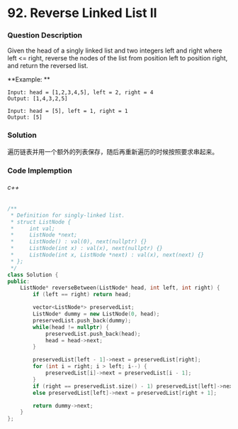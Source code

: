 # 92. Reverse Linked List II

### Question Description

Given the head of a singly linked list and two integers left and right where left <= right, reverse the nodes of the list from position left to position right, and return the reversed list.

**Example: **

```
Input: head = [1,2,3,4,5], left = 2, right = 4
Output: [1,4,3,2,5]
```

```
Input: head = [5], left = 1, right = 1
Output: [5]
```

### Solution

遍历链表并用一个额外的列表保存，随后再重新遍历的时候按照要求串起来。

### Code Implemption

###### c++

```c++
/**
 * Definition for singly-linked list.
 * struct ListNode {
 *     int val;
 *     ListNode *next;
 *     ListNode() : val(0), next(nullptr) {}
 *     ListNode(int x) : val(x), next(nullptr) {}
 *     ListNode(int x, ListNode *next) : val(x), next(next) {}
 * };
 */
class Solution {
public:
    ListNode* reverseBetween(ListNode* head, int left, int right) {
        if (left == right) return head;

        vector<ListNode*> preservedList;
        ListNode* dummy = new ListNode(0, head);
        preservedList.push_back(dummy);
        while(head != nullptr) {
            preservedList.push_back(head);
            head = head->next;
        }

        preservedList[left - 1]->next = preservedList[right];
        for (int i = right; i > left; i--) {
            preservedList[i]->next = preservedList[i - 1];
        }
        if (right == preservedList.size() - 1) preservedList[left]->next = nullptr;
        else preservedList[left]->next = preservedList[right + 1];

        return dummy->next;
    }
};
```